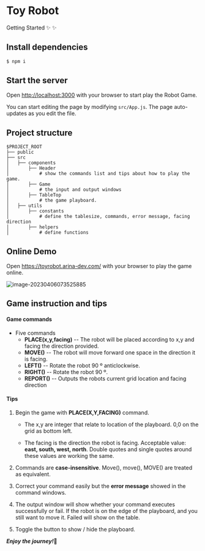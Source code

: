 # Toy Robot

Getting Started ✨ :sparkles:

## Install dependencies

```bash
$ npm i
```



## Start the server

Open [http://localhost:3000](http://localhost:3000) with your browser to start play the Robot Game.

You can start editing the page by modifying `src/App.js`. The page auto-updates as you edit the file.



## Project structure

```
$PROJECT_ROOT
├── public
├── src
│   ├── components
│       ├── Header
│           # show the commands list and tips about how to play the game.
│       ├── Game
│           # the input and output windows
│       ├── TableTop
│           # the game playboard.
│   ├── utils
│       ├── constants
│           # define the tablesize, commands, error message, facing direction
│       ├── helpers
│           # define functions
```



## Online Demo

Open https://toyrobot.arina-dev.com/ with your browser to play the game online.

![image-20230406073525885](\Asset\game.jpg)



## Game instruction and tips

#### Game commands

- Five commands
  -  **PLACE(x,y,facing)** -- The robot will be placed according to x,y and facing the direction provided.
  -  **MOVE()** -- The robot will move forward one space in the direction it is facing.
  -  **LEFT()** -- Rotate the robot 90 º anticlockwise.
  - **RIGHT()** -- Rotate the robot 90 º.
  -  **REPORT()** -- Outputs the robots current grid location and facing direction

#### Tips

1. Begin the game with **PLACE(X,Y,FACING)** command. 

   - The x,y are integer that relate to location of the playboard. 0,0 on the grid as bottom left.

   - The facing is the direction the robot is facing. Acceptable value: **east, south, west, north**. Double quotes and single quotes around these values are working the same.

2. Commands are **case-insensitive**. Move(), move(), MOVE() are treated as equivalent.

3. Correct your command easily but the **error message** showed in the command windows. 

4. The output window will show whether your command  executes successfully or fail. If the robot is on the edge of the playboard, and you still want to move it. Failed will show on the table.

5. Toggle the button to show / hide the playboard. 



<i><b>Enjoy the journey!</b></i>:clap:



